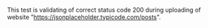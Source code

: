 This test is validating of correct status code 200 during uploading of website "https://jsonplaceholder.typicode.com/posts".
